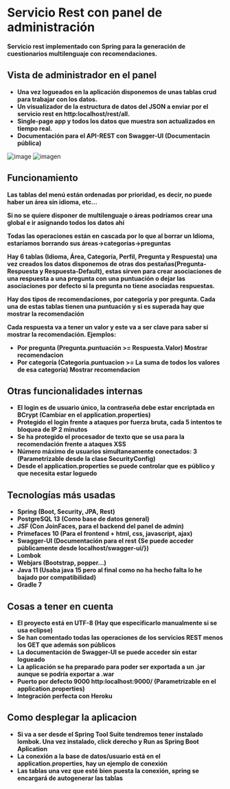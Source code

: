 # Servicio Rest con panel de administración
**Servicio rest implementado con Spring para la generación de cuestionarios multilenguaje con recomendaciones.**

## Vista de administrador en el panel
- **Una vez logueados en la aplicación disponemos de unas tablas crud para trabajar con los datos.**
- **Un visualizador de la estructura de datos del JSON a enviar por el servicio rest en http:localhost/rest/all.**
- **Single-page app y todos los datos que muestra son actualizados en tiempo real.**
- **Documentación para el API-REST con Swagger-UI (Documentacin pública)**
 
![image](https://user-images.githubusercontent.com/60214254/121851239-2e89d600-ccee-11eb-8f43-5407fa0ff5e2.png)
![imagen](https://user-images.githubusercontent.com/60214254/117728015-228b8f80-b1e9-11eb-833a-123ebaff7a5b.png)

## Funcionamiento
**Las tablas del menú están ordenadas por prioridad, es decir, no puede haber un área sin idioma, etc...**

**Si no se quiere disponer de multilenguaje o áreas podríamos crear una global e ir asignando todos los datos ahí**

**Todas las operaciones están en cascada por lo que al borrar un Idioma, estaríamos borrando sus áreas->categorías->preguntas**

**Hay 6 tablas (Idioma, Área, Categoría, Perfil, Pregunta y Respuesta) una vez creados los datos disponemos de otras dos pestañas(Pregunta-Respuesta y Respuesta-Default), estas sirven para crear asociaciones de una respuesta a una pregunta con una puntuación o dejar las asociaciones por defecto si la pregunta no tiene asociadas respuestas.**

**Hay dos tipos de recomendaciones, por categoría y por pregunta. Cada una de estas tablas tienen una puntuación y si es superada hay que mostrar la recomendación**

**Cada respuesta va a tener un valor y este va a ser clave para saber si mostrar la recomendación. Ejemplos:**
- **Por pregunta (Pregunta.puntuación >= Respuesta.Valor) Mostrar recomendacion**
- **Por categoría (Categoria.puntuacion >= La suma de todos los valores de esa categoría) Mostrar recomendacion**

## Otras funcionalidades internas
- **El login es de usuario único, la contraseña debe estar encriptada en BCrypt (Cambiar en el application.properties)**
- **Protegido el login frente a ataques por fuerza bruta, cada 5 intentos te bloquea de IP 2 minutos**
- **Se ha protegido el procesador de texto que se usa para la recomendación frente a ataques XSS**
- **Número máximo de usuarios simultaneamente conectados: 3 (Parametrizable desde la clase SecurityConfig)**
- **Desde el application.properties se puede controlar que es público y que necesita estar loguedo**

## Tecnologías más usadas
- **Spring (Boot, Security, JPA, Rest)**
- **PostgreSQL 13 (Como base de datos general)**
- **JSF (Con JoinFaces, para el backend del panel de admin)**
- **Primefaces 10 (Para el frontend + html, css, javascript, ajax)**
- **Swagger-UI (Documentación para el rest {Se puede acceder públicamente desde localhost/swagger-ui/})**
- **Lombok**
- **Webjars (Bootstrap, popper...)**
- **Java 11 (Usaba java 15 pero al final como no ha hecho falta lo he bajado por compatibilidad)**
- **Gradle 7**

## Cosas a tener en cuenta
- **El proyecto está en UTF-8 (Hay que especificarlo manualmente si se usa eclipse)**
- **Se han comentado todas las operaciones de los servicios REST menos los GET que además son públicos**
- **La documentación de Swagger-UI se puede acceder sin  estar logueado**
- **La aplicación se ha preparado para poder ser exportada a un .jar aunque se podría exportar a .war**
- **Puerto por defecto 9000 http:localhost:9000/ (Parametrizable en el application.properties)**
- **Integración perfecta con Heroku**

## Como desplegar la aplicacion
- **Si va a ser desde el Spring Tool Suite tendremos tener instalado lombok. Una vez instalado, click derecho y Run as Spring Boot Aplication**
- **La conexión a la base de datos/usuario está en el application.properties, hay un ejemplo de conexión**
- **Las tablas una vez que esté bien puesta la conexión, spring se encargará de autogenerar las tablas**

